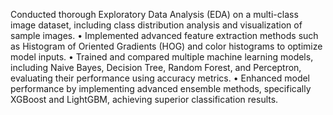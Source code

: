 Conducted thorough Exploratory Data Analysis (EDA) on a multi-class image dataset, including class distribution
analysis and visualization of sample images.
• Implemented advanced feature extraction methods such as Histogram of Oriented Gradients (HOG) and color histograms
to optimize model inputs.
• Trained and compared multiple machine learning models, including Naive Bayes, Decision Tree, Random Forest, and
Perceptron, evaluating their performance using accuracy metrics.
• Enhanced model performance by implementing advanced ensemble methods, specifically XGBoost and LightGBM,
achieving superior classification results.
